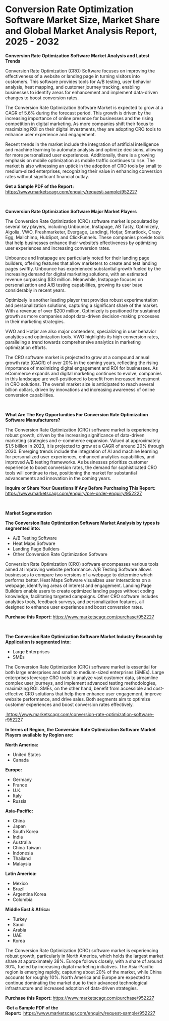 <p><h1>Conversion Rate Optimization Software Market Size, Market Share and Global Market Analysis Report, 2025 - 2032</h1></p><p><strong>Conversion Rate Optimization Software Market Analysis and Latest Trends</strong></p>
<p><p>Conversion Rate Optimization (CRO) Software focuses on improving the effectiveness of a website or landing page in turning visitors into customers. This software provides tools for A/B testing, user behavior analysis, heat mapping, and customer journey tracking, enabling businesses to identify areas for enhancement and implement data-driven changes to boost conversion rates.</p><p>The Conversion Rate Optimization Software Market is expected to grow at a CAGR of 5.6% during the forecast period. This growth is driven by the increasing importance of online presence for businesses and the rising competition in digital marketing. As more companies shift their focus to maximizing ROI on their digital investments, they are adopting CRO tools to enhance user experience and engagement.</p><p>Recent trends in the market include the integration of artificial intelligence and machine learning to automate analysis and optimize decisions, allowing for more personalized user experiences. Additionally, there is a growing emphasis on mobile optimization as mobile traffic continues to rise. The market is also witnessing an uptick in the adoption of CRO tools by small to medium-sized enterprises, recognizing their value in enhancing conversion rates without significant financial outlay.</p></p>
<p><strong>Get a Sample PDF of the Report:&nbsp;</strong> <a href="https://www.marketscagr.com/enquiry/request-sample/952227?utm_campaign=2515&utm_medium=2&utm_source=Github&utm_content=ia&utm_term=17042025&utm_id=conversion-rate-optimization-software">https://www.marketscagr.com/enquiry/request-sample/952227</a></p>
<p>&nbsp;</p>
<p><strong>Conversion Rate Optimization Software Major Market Players</strong></p>
<p><p>The Conversion Rate Optimization (CRO) software market is populated by several key players, including Unbounce, Instapage, AB Tasty, Optimizely, Algolia, VWO, Freshmarketer, Evergage, Landingi, Hotjar, Smartlook, Crazy Egg, Mailchimp, HubSpot, and ClickFunnels. These companies provide tools that help businesses enhance their website’s effectiveness by optimizing user experiences and increasing conversion rates.</p><p>Unbounce and Instapage are particularly noted for their landing page builders, offering features that allow marketers to create and test landing pages swiftly. Unbounce has experienced substantial growth fueled by the increasing demand for digital marketing solutions, with an estimated revenue surpassing $33 million. Meanwhile, Instapage focuses on personalization and A/B testing capabilities, growing its user base considerably in recent years.</p><p>Optimizely is another leading player that provides robust experimentation and personalization solutions, capturing a significant share of the market. With a revenue of over $200 million, Optimizely is positioned for sustained growth as more companies adopt data-driven decision-making processes in their marketing strategies.</p><p>VWO and Hotjar are also major contenders, specializing in user behavior analytics and optimization tools. VWO highlights its high conversion rates, paralleling a trend towards comprehensive analytics in marketing optimization efforts.</p><p>The CRO software market is projected to grow at a compound annual growth rate (CAGR) of over 20% in the coming years, reflecting the rising importance of maximizing digital engagement and ROI for businesses. As eCommerce expands and digital marketing continues to evolve, companies in this landscape are well-positioned to benefit from increased investment in CRO solutions. The overall market size is anticipated to reach several billion dollars, driven by innovations and increasing awareness of online conversion capabilities.</p></p>
<p>&nbsp;</p>
<p><strong>What Are The Key Opportunities For Conversion Rate Optimization Software Manufacturers?</strong></p>
<p><p>The Conversion Rate Optimization (CRO) software market is experiencing robust growth, driven by the increasing significance of data-driven marketing strategies and e-commerce expansion. Valued at approximately $1.5 billion in 2023, it is projected to grow at a CAGR of around 20% through 2030. Emerging trends include the integration of AI and machine learning for personalized user experiences, enhanced analytics capabilities, and improved A/B testing frameworks. As businesses prioritize customer experience to boost conversion rates, the demand for sophisticated CRO tools will continue to rise, positioning the market for substantial advancements and innovation in the coming years.</p></p>
<p><strong>Inquire or Share Your Questions If Any Before Purchasing This Report:</strong> <a href="https://www.marketscagr.com/enquiry/pre-order-enquiry/952227?utm_campaign=2515&utm_medium=2&utm_source=Github&utm_content=ia&utm_term=17042025&utm_id=conversion-rate-optimization-software">https://www.marketscagr.com/enquiry/pre-order-enquiry/952227</a></p>
<p>&nbsp;</p>
<p><strong>Market Segmentation</strong></p>
<p><strong>The Conversion Rate Optimization Software Market Analysis by types is segmented into:</strong></p>
<p><ul><li>A/B Testing Software</li><li>Heat Maps Software</li><li>Landing Page Builders</li><li>Other Conversion Rate Optimization Software</li></ul></p>
<p><p>Conversion Rate Optimization (CRO) software encompasses various tools aimed at improving website performance. A/B Testing Software allows businesses to compare two versions of a webpage to determine which performs better. Heat Maps Software visualizes user interactions on a webpage, identifying areas of interest and engagement. Landing Page Builders enable users to create optimized landing pages without coding knowledge, facilitating targeted campaigns. Other CRO software includes analytics tools, feedback surveys, and personalization features, all designed to enhance user experience and boost conversion rates.</p></p>
<p><strong>Purchase this Report:&nbsp;</strong><a href="https://www.marketscagr.com/purchase/952227?utm_campaign=2515&utm_medium=2&utm_source=Github&utm_content=ia&utm_term=17042025&utm_id=conversion-rate-optimization-software">https://www.marketscagr.com/purchase/952227</a></p>
<p>&nbsp;</p>
<p><strong>The Conversion Rate Optimization Software Market Industry Research by Application is segmented into:</strong></p>
<p><ul><li>Large Enterprises</li><li>SMEs</li></ul></p>
<p><p>The Conversion Rate Optimization (CRO) software market is essential for both large enterprises and small to medium-sized enterprises (SMEs). Large enterprises leverage CRO tools to analyze vast customer data, streamline complex user journeys, and implement advanced testing methodologies, maximizing ROI. SMEs, on the other hand, benefit from accessible and cost-effective CRO solutions that help them enhance user engagement, improve website performance, and drive sales. Both segments aim to optimize customer experiences and boost conversion rates effectively.</p></p>
<p><a href="https://www.marketscagr.com/conversion-rate-optimization-software-r952227?utm_campaign=2515&utm_medium=2&utm_source=Github&utm_content=ia&utm_term=17042025&utm_id=conversion-rate-optimization-software">&nbsp;https://www.marketscagr.com/conversion-rate-optimization-software-r952227</a></p>
<p><strong>In terms of Region, the Conversion Rate Optimization Software Market Players available by Region are:</strong></p>
<p>
    <p> <strong> North America: </strong>
        <ul>
            <li>United States</li>
            <li>Canada</li>
        </ul>
        </p> 
    <p> <strong> Europe: </strong>
        <ul>
            <li>Germany</li>
            <li>France</li>
            <li>U.K.</li>
            <li>Italy</li>
            <li>Russia</li>
        </ul>
        </p> 
    <p> <strong> Asia-Pacific: </strong>
        <ul>
            <li>China</li>
            <li>Japan</li>
            <li>South Korea</li>
            <li>India</li>
            <li>Australia</li>
            <li>China Taiwan</li>
            <li>Indonesia</li>
            <li>Thailand</li>
            <li>Malaysia</li>
        </ul>
        </p> 
    <p> <strong> Latin America: </strong>
        <ul>
            <li>Mexico</li>
            <li>Brazil</li>
            <li>Argentina Korea</li>
            <li>Colombia</li>
        </ul>
        </p> 
    <p> <strong> Middle East & Africa: </strong>
        <ul>
            <li>Turkey</li>
            <li>Saudi</li>
            <li>Arabia</li>
            <li>UAE</li>
            <li>Korea</li>
        </ul>
    </p>
    </p>
<p><p>The Conversion Rate Optimization (CRO) software market is experiencing robust growth, particularly in North America, which holds the largest market share at approximately 38%. Europe follows closely, with a share of around 30%, fueled by increasing digital marketing initiatives. The Asia-Pacific region is emerging rapidly, capturing about 20% of the market, while China accounts for roughly 10%. North America and Europe are expected to continue dominating the market due to their advanced technological infrastructure and increased adoption of data-driven strategies.</p></p>
<p><strong>Purchase this Report: </strong><a href="https://www.marketscagr.com/purchase/952227?utm_campaign=2515&utm_medium=2&utm_source=Github&utm_content=ia&utm_term=17042025&utm_id=conversion-rate-optimization-software">https://www.marketscagr.com/purchase/952227</a></p>
<p>&nbsp;<strong>Get a Sample PDF of the Report:&nbsp;&nbsp;</strong><a href="https://www.marketscagr.com/enquiry/request-sample/952227?utm_campaign=2515&utm_medium=2&utm_source=Github&utm_content=ia&utm_term=17042025&utm_id=conversion-rate-optimization-software">https://www.marketscagr.com/enquiry/request-sample/952227</a></p>
<p><strong></strong></p>
<p><p></p><p></p><p></p></p>